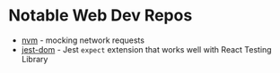 # Notable Web Dev Repos
- [nvm](https://github.com/nvm-sh/nvm) - mocking network requests
- [jest-dom](https://github.com/testing-library/jest-dom) - Jest `expect` extension that works well with React Testing Library